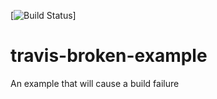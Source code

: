 [![Build Status](https://travis-ci.org/dilippanwar1/travis-broken-example.svg?branch=master)]

# travis-broken-example

An example that will cause a build failure
